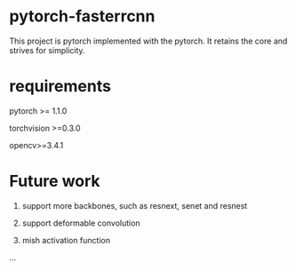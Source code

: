 # pytorch-fasterrcnn
This project is pytorch implemented with the pytorch. It retains the core and strives for simplicity.


# requirements

pytorch >= 1.1.0

torchvision >=0.3.0

opencv>=3.4.1

# Future work

1. support more backbones, such as resnext, senet and resnest

2. support deformable convolution

3. mish activation function

...




